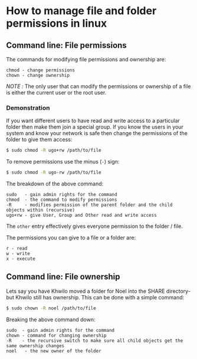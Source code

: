 # How to manage file and folder permissions in linux

## Command line: File permissions

The commands for modifying file permissions and ownership are:

```
chmod - change permissions
chown - change ownership
```
*NOTE :* The only user that can modify the permissions or ownership of a file is either the current user or the root user.  

### Demonstration

If you want different users to have read and write access to a particular folder then make them join a special group. If you know the users in your system and know your network is safe then change the permissions of the folder to give them access:  

```bash
$ sudo chmod -R ugo+rw /path/to/file
```

To remove permissions use the minus (`-`) sign:  
```bash
$ sudo chmod -R ugo-rw /path/to/file
```

The breakdown of the above command:  

```
sudo   - gain admin rights for the command
chmod  - the command to modify permissions
-R     - modifies permission of the parent folder and the child objects within (recursive)
ugo+rw - give User, Group and Other read and write access
```

The `other` entry effectively gives everyone permission to the folder / file.  

The permissions you can give to a file or a folder are:  

```
r - read
w - write
x - execute
```

## Command line: File ownership
Lets say you have Khwilo moved a folder for Noel into the SHARE directory- but Khwilo still has ownership. This can be done with a simple command:  

```bash
$ sudo chown -R noel /path/to/file
```

Breaking the above command down:  

```
sudo  - gain admin rights for the command
chown - command for changing ownership
-R    - the recursive switch to make sure all child objects get the same ownership changes
noel   - the new owner of the folder
```
